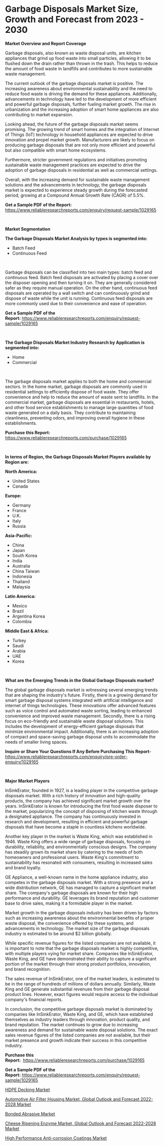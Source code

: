 <p><h1>Garbage Disposals Market Size, Growth and Forecast from 2023 - 2030</h1></p><p><strong>Market Overview and Report Coverage</strong></p>
<p><p>Garbage disposals, also known as waste disposal units, are kitchen appliances that grind up food waste into small particles, allowing it to be flushed down the drain rather than thrown in the trash. This helps to reduce the amount of food waste in landfills and contributes to more sustainable waste management.</p><p>The current outlook of the garbage disposals market is positive. The increasing awareness about environmental sustainability and the need to reduce food waste is driving the demand for these appliances. Additionally, advancements in technology have led to the development of more efficient and powerful garbage disposals, further fueling market growth. The rise in urbanization and the increasing adoption of smart home appliances are also contributing to market expansion.</p><p>Looking ahead, the future of the garbage disposals market seems promising. The growing trend of smart homes and the integration of Internet of Things (IoT) technology in household appliances are expected to drive innovation and propel market growth. Manufacturers are likely to focus on producing garbage disposals that are not only more efficient and powerful but also compatible with smart home ecosystems.</p><p>Furthermore, stricter government regulations and initiatives promoting sustainable waste management practices are expected to drive the adoption of garbage disposals in residential as well as commercial settings.</p><p>Overall, with the increasing demand for sustainable waste management solutions and the advancements in technology, the garbage disposals market is expected to experience steady growth during the forecasted period, growing at a Compound Annual Growth Rate (CAGR) of 5.5%.</p></p>
<p><strong>Get a Sample PDF of the Report:</strong> <a href="https://www.reliableresearchreports.com/enquiry/request-sample/1029165">https://www.reliableresearchreports.com/enquiry/request-sample/1029165</a></p>
<p>&nbsp;</p>
<p><strong>Market Segmentation</strong></p>
<p><strong>The Garbage Disposals Market Analysis by types is segmented into:</strong></p>
<p><ul><li>Batch Feed</li><li>Continuous Feed</li></ul></p>
<p>&nbsp;</p>
<p><p>Garbage disposals can be classified into two main types: batch feed and continuous feed. Batch feed disposals are activated by placing a cover over the disposer opening and then turning it on. They are generally considered safer as they require manual operation. On the other hand, continuous feed disposals are operated by a wall switch and can continuously grind and dispose of waste while the unit is running. Continuous feed disposals are more commonly used due to their convenience and ease of operation.</p></p>
<p><strong>Get a Sample PDF of the Report:</strong>&nbsp;<a href="https://www.reliableresearchreports.com/enquiry/request-sample/1029165">https://www.reliableresearchreports.com/enquiry/request-sample/1029165</a></p>
<p>&nbsp;</p>
<p><strong>The Garbage Disposals Market Industry Research by Application is segmented into:</strong></p>
<p><ul><li>Home</li><li>Commercial</li></ul></p>
<p>&nbsp;</p>
<p><p>The garbage disposals market applies to both the home and commercial sectors. In the home market, garbage disposals are commonly used in residential settings to efficiently dispose of food waste. They offer convenience and help to reduce the amount of waste sent to landfills. In the commercial market, garbage disposals are essential in restaurants, hotels, and other food service establishments to manage large quantities of food waste generated on a daily basis. They contribute to maintaining cleanliness, preventing odors, and improving overall hygiene in these establishments.</p></p>
<p><strong>Purchase this Report:</strong>&nbsp; <a href="https://www.reliableresearchreports.com/purchase/1029165">https://www.reliableresearchreports.com/purchase/1029165</a></p>
<p>&nbsp;</p>
<p><strong>In terms of Region, the Garbage Disposals Market Players available by Region are:</strong></p>
<p>
    <p> <strong> North America: </strong>
        <ul>
            <li>United States</li>
            <li>Canada</li>
        </ul>
        </p> 
    <p> <strong> Europe: </strong>
        <ul>
            <li>Germany</li>
            <li>France</li>
            <li>U.K.</li>
            <li>Italy</li>
            <li>Russia</li>
        </ul>
        </p> 
    <p> <strong> Asia-Pacific: </strong>
        <ul>
            <li>China</li>
            <li>Japan</li>
            <li>South Korea</li>
            <li>India</li>
            <li>Australia</li>
            <li>China Taiwan</li>
            <li>Indonesia</li>
            <li>Thailand</li>
            <li>Malaysia</li>
        </ul>
        </p> 
    <p> <strong> Latin America: </strong>
        <ul>
            <li>Mexico</li>
            <li>Brazil</li>
            <li>Argentina Korea</li>
            <li>Colombia</li>
        </ul>
        </p> 
    <p> <strong> Middle East & Africa: </strong>
        <ul>
            <li>Turkey</li>
            <li>Saudi</li>
            <li>Arabia</li>
            <li>UAE</li>
            <li>Korea</li>
        </ul>
    </p>
    </p>
<p>&nbsp;</p>
<p><strong>What are the Emerging Trends in the Global Garbage Disposals market?</strong></p>
<p><p>The global garbage disposals market is witnessing several emerging trends that are shaping the industry's future. Firstly, there is a growing demand for smart garbage disposal systems integrated with artificial intelligence and internet of things technologies. These innovations offer advanced features such as voice control and automated waste sorting, leading to enhanced convenience and improved waste management. Secondly, there is a rising focus on eco-friendly and sustainable waste disposal solutions. This includes the development of energy-efficient garbage disposals that minimize environmental impact. Additionally, there is an increasing adoption of compact and space-saving garbage disposal units to accommodate the needs of smaller living spaces.</p></p>
<p><strong>Inquire or Share Your Questions If Any Before Purchasing This Report</strong>- <a href="https://www.reliableresearchreports.com/enquiry/pre-order-enquiry/1029165">https://www.reliableresearchreports.com/enquiry/pre-order-enquiry/1029165</a></p>
<p>&nbsp;</p>
<p><strong>Major Market Players</strong></p>
<p><p>InSinkErator, founded in 1927, is a leading player in the competitive garbage disposals market. With a rich history of innovation and high-quality products, the company has achieved significant market growth over the years. InSinkErator is known for introducing the first food waste disposer to the market, popularizing the concept of disposing of kitchen waste through a designated appliance. The company has continuously invested in research and development, resulting in efficient and powerful garbage disposals that have become a staple in countless kitchens worldwide.</p><p>Another key player in the market is Waste King, which was established in 1946. Waste King offers a wide range of garbage disposals, focusing on durability, reliability, and environmentally conscious designs. The company has steadily grown its market share by catering to the needs of both homeowners and professional users. Waste King's commitment to sustainability has resonated with consumers, resulting in increased sales and brand loyalty.</p><p>GE Appliance, a well-known name in the home appliance industry, also competes in the garbage disposals market. With a strong presence and a wide distribution network, GE has managed to capture a significant market share. The company's garbage disposals are known for their high performance and durability. GE leverages its brand reputation and customer base to drive sales, making it a formidable player in the market.</p><p>Market growth in the garbage disposals industry has been driven by factors such as increasing awareness about the environmental benefits of proper waste disposal, the convenience offered by these systems, and advancements in technology. The market size of the garbage disposals industry is estimated to be around $2 billion globally.</p><p>While specific revenue figures for the listed companies are not available, it is important to note that the garbage disposals market is highly competitive, with multiple players vying for market share. Companies like InSinkErator, Waste King, and GE have demonstrated their ability to capture a significant portion of the market through their strong product portfolios, innovation, and brand recognition.</p><p>The sales revenue of InSinkErator, one of the market leaders, is estimated to be in the range of hundreds of millions of dollars annually. Similarly, Waste King and GE generate substantial revenues from their garbage disposal product lines. However, exact figures would require access to the individual company's financial reports.</p><p>In conclusion, the competitive garbage disposals market is dominated by companies like InSinkErator, Waste King, and GE, which have established themselves as industry leaders through innovation, product quality, and brand reputation. The market continues to grow due to increasing awareness and demand for sustainable waste disposal solutions. The exact sales revenue figures of the listed companies are not available, but their market presence and growth indicate their success in this competitive industry.</p></p>
<p><strong>Purchase this Report:</strong>&nbsp;&nbsp;<a href="https://www.reliableresearchreports.com/purchase/1029165">https://www.reliableresearchreports.com/purchase/1029165</a></p>
<p></p>
<p><strong>Get a Sample PDF of the Report:</strong>&nbsp;<a href="https://www.reliableresearchreports.com/enquiry/request-sample/1029165">https://www.reliableresearchreports.com/enquiry/request-sample/1029165</a></p>
<p><p><a href="https://www.linkedin.com/pulse/decoding-hdpe-decking-market-deep-dive-latest-trends-ciqve/">HDPE Decking Market</a></p><p><a href="https://medium.com/@karleeprice82/automotive-air-filter-housing-market-global-outlook-and-forecast-2022-2028-market-size-growth-b0fcd9659050">Automotive Air Filter Housing Market, Global Outlook and Forecast 2022-2028 Market</a></p><p><a href="https://issuu.com/reportprime-2/docs/bonded-abrasive-market-size-2030.pptx?fr=xKAE9_zU1NQ">Bonded Abrasive Market</a></p><p><a href="https://medium.com/@rosaerluke/cheese-ripening-enzyme-market-global-outlook-and-forecast-2022-2028-market-size-growth-forecast-89aefa1f4a37">Cheese Ripening Enzyme Market, Global Outlook and Forecast 2022-2028 Market</a></p><p><a href="https://issuu.com/reportprime-2/docs/high-performance-anti-corrosion-coatings-market-si?fr=xKAE9_zU1NQ">High Performance Anti-corrosion Coatings Market</a></p></p>